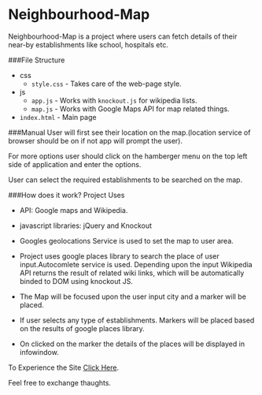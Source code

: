 # Neighbourhood-Map
Neighbourhood-Map is a project where users can fetch details of their near-by establishments like school, hospitals etc.

###File Structure
* css
  * `style.css` - Takes care of the web-page style.
* js
  * `app.js` - Works with `knockout.js` for wikipedia lists.
  * `map.js` - Works with Google Maps API for map related things.
* `index.html` - Main page

###Manual
User will first see their location on the map.(location service of browser should be on if not app will prompt the user).

For more options user should click on the hamberger menu on the top left side of application and enter the options.

User can select the required establishments to be searched on the map.  

###How does it work?
Project Uses 
* API: Google maps and Wikipedia.
* javascript libraries: jQuery and Knockout

* Googles geolocations Service is used to set the map to user area.

* Project uses google places library to search the place of user input.Autocomlete service is used.
  Depending upon the input Wikipedia API returns the result of related wiki links, which will be automatically binded to DOM using  knockout JS.
* The Map will be focused upon the user input city and a marker will be placed.
* If user selects any type of establishments. Markers will be placed based on the results of google places library.
* On clicked on the marker the details of the places will be displayed in infowindow.

To Experience the Site [Click Here](https://vasudev-ps.github.io/Neighbourhood-Map/).

Feel free to exchange thaughts.
